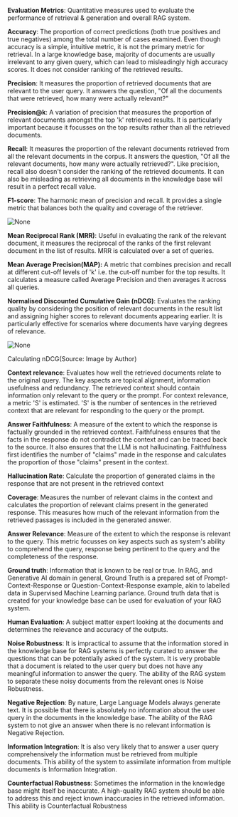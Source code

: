 **Evaluation Metrics**: Quantitative measures used to evaluate the performance of retrieval & generation and overall RAG system.

**Accuracy**: The proportion of correct predictions (both true positives and true negatives) among the total number of cases examined. Even though accuracy is a simple, intuitive metric, it is not the primary metric for retrieval. In a large knowledge base, majority of documents are usually irrelevant to any given query, which can lead to misleadingly high accuracy scores. It does not consider ranking of the retrieved results.

**Precision**: It measures the proportion of retrieved documents that are relevant to the user query. It answers the question, "Of all the documents that were retrieved, how many were actually relevant?"

**Precision@k**: A variation of precision that measures the proportion of relevant documents amongst the top 'k' retrieved results. It is particularly important because it focusses on the top results rather than all the retrieved documents.

**Recall**: It measures the proportion of the relevant documents retrieved from all the relevant documents in the corpus. It answers the question, "Of all the relevant documents, how many were actually retrieved?". Like precision, recall also doesn't consider the ranking of the retrieved documents. It can also be misleading as retrieving all documents in the knowledge base will result in a perfect recall value.

**F1-score**: The harmonic mean of precision and recall. It provides a single metric that balances both the quality and coverage of the retriever.

![None](https://miro.medium.com/v2/resize:fit:700/1*TJYJVfHX5VoCVcHAEPeNwA.png)


**Mean Reciprocal Rank (MRR)**: Useful in evaluating the rank of the relevant document, it measures the reciprocal of the ranks of the first relevant document in the list of results. MRR is calculated over a set of queries.

**Mean Average Precision(MAP):** A metric that combines precision and recall at different cut-off levels of 'k' i.e. the cut-off number for the top results. It calculates a measure called Average Precision and then averages it across all queries.

**Normalised Discounted Cumulative Gain (nDCG)**: Evaluates the ranking quality by considering the position of relevant documents in the result list and assigning higher scores to relevant documents appearing earlier. It is particularly effective for scenarios where documents have varying degrees of relevance.

![None](https://miro.medium.com/v2/resize:fit:700/1*6Tk-D5EEYKA3jfcbGQ4TvQ.png)

Calculating nDCG(Source: Image by Author)

**Context relevance**: Evaluates how well the retrieved documents relate to the original query. The key aspects are topical alignment, information usefulness and redundancy. The retrieved context should contain information only relevant to the query or the prompt. For context relevance, a metric 'S' is estimated. 'S' is the number of sentences in the retrieved context that are relevant for responding to the query or the prompt.

**Answer Faithfulness**: A measure of the extent to which the response is factually grounded in the retrieved context. Faithfulness ensures that the facts in the response do not contradict the context and can be traced back to the source. It also ensures that the LLM is not hallucinating. Faithfulness first identifies the number of "claims" made in the response and calculates the proportion of those "claims" present in the context.

**Hallucination Rate**: Calculate the proportion of generated claims in the response that are not present in the retrieved context

**Coverage**: Measures the number of relevant claims in the context and calculates the proportion of relevant claims present in the generated response. This measures how much of the relevant information from the retrieved passages is included in the generated answer.

**Answer Relevance**: Measure of the extent to which the response is relevant to the query. This metric focusses on key aspects such as system's ability to comprehend the query, response being pertinent to the query and the completeness of the response.

**Ground truth**: Information that is known to be real or true. In RAG, and Generative AI domain in general, Ground Truth is a prepared set of Prompt-Context-Response or Question-Context-Response example, akin to labelled data in Supervised Machine Learning parlance. Ground truth data that is created for your knowledge base can be used for evaluation of your RAG system.

**Human Evaluation**: A subject matter expert looking at the documents and determines the relevance and accuracy of the outputs.

**Noise Robustness**: It is impractical to assume that the information stored in the knowledge base for RAG systems is perfectly curated to answer the questions that can be potentially asked of the system. It is very probable that a document is related to the user query but does not have any meaningful information to answer the query. The ability of the RAG system to separate these noisy documents from the relevant ones is Noise Robustness.

**Negative Rejection**: By nature, Large Language Models always generate text. It is possible that there is absolutely no information about the user query in the documents in the knowledge base. The ability of the RAG system to not give an answer when there is no relevant information is Negative Rejection.

**Information Integration**: It is also very likely that to answer a user query comprehensively the information must be retrieved from multiple documents. This ability of the system to assimilate information from multiple documents is Information Integration.

**Counterfactual Robustness**: Sometimes the information in the knowledge base might itself be inaccurate. A high-quality RAG system should be able to address this and reject known inaccuracies in the retrieved information. This ability is Counterfactual Robustness